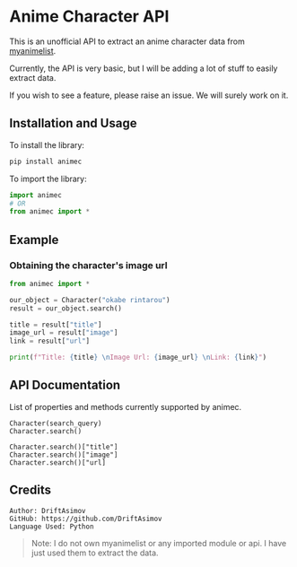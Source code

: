 # Anime Character API

This is an unofficial API to extract an anime character data from [myanimelist](https://myanimelist.net/).

Currently, the API is very basic, but I will be adding a lot of stuff to easily extract data.

If you wish to see a feature, please raise an issue. We will surely work on it.

## Installation and Usage

To install the library:
```python
pip install animec
```

To import the library:
```python
import animec
# OR
from animec import *
```

## Example 

### Obtaining the character's image url

```python
from animec import *

our_object = Character("okabe rintarou")
result = our_object.search()

title = result["title"]
image_url = result["image"]
link = result["url"]

print(f"Title: {title} \nImage Url: {image_url} \nLink: {link}")
```

## API Documentation

List of properties and methods currently supported by animec.

```
Character(search_query)
Character.search()

Character.search()["title"]
Character.search()["image"]
Character.search()["url]
```

## Credits

```
Author: DriftAsimov
GitHub: https://github.com/DriftAsimov
Language Used: Python
```



> Note: I do not own myanimelist or any imported module or api. I have just used them to extract the data.
